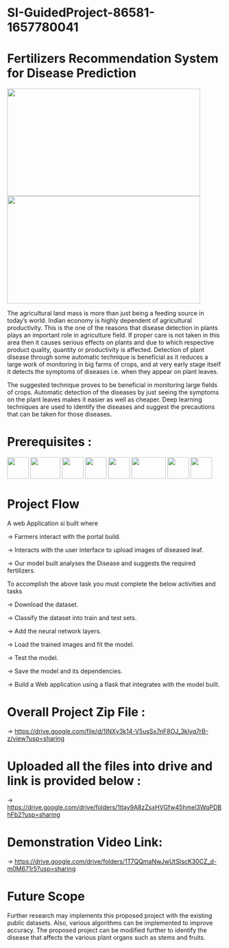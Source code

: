 # SI-GuidedProject-86581-1657780041
# Fertilizers Recommendation System for Disease Prediction

<img src="https://user-images.githubusercontent.com/108072685/179996659-a990e1a3-9988-4305-a61f-c5a84e263bd1.png" width="450" height="250">   <img src="https://user-images.githubusercontent.com/108072685/180004853-c36b1a4d-46ca-45c2-8885-712a90ca362f.png" width="450" height="250">


The agricultural land mass is more than just being a feeding source in today’s world. Indian economy is highly dependent of agricultural productivity. This is the one of the reasons that disease detection in plants plays an important role in agriculture field. If proper care is not taken in this area then it causes serious effects on plants and due to which respective product quality, quantity or productivity is affected. Detection of plant disease through some automatic technique is beneficial as it reduces a large work of monitoring in big farms of crops, and at very early stage itself it detects the symptoms of diseases i.e. when they appear on plant leaves. 

The suggested technique proves to be beneficial in monitoring large fields of crops. Automatic detection of the diseases by just seeing the symptoms on the plant leaves makes it easier as well as cheaper. Deep learning techniques are used to identify the diseases and suggest the precautions that can be taken for those diseases.

# Prerequisites :
<img src="https://user-images.githubusercontent.com/108072685/180008885-613dc836-2cad-4bb4-b523-cd548eae58fd.png" width="50" height="50"> <img src="https://user-images.githubusercontent.com/108072685/180007278-7be3e024-8d73-4f02-b352-6ab9b1cdddd1.png" width="70" height="50"> <img src="https://user-images.githubusercontent.com/108072685/180007781-ee3d840f-ea48-4b5c-b28c-f3aa8d2f1347.png" width="50" height="50"> <img src="https://user-images.githubusercontent.com/108072685/180008493-128a91e4-8132-4e04-a7fd-215bb367cd4e.png" width="50" height="50"> <img src="https://user-images.githubusercontent.com/108072685/180009398-56d20d9c-d0f5-4c2b-9be8-2d16c6c83fc7.png" width="50" height="50"> <img src="https://user-images.githubusercontent.com/108072685/180009803-8e9b6ac4-344f-4cba-ae54-3c68410e55f8.png" width="80" height="50"> <img src="https://user-images.githubusercontent.com/108072685/180010432-f03e8bd9-f325-4264-a09e-af4f1a3c3a45.png" width="50" height="50"> <img src="https://user-images.githubusercontent.com/108072685/180010675-1d2241c9-cbf7-40dd-9a4a-b56505b09b12.png" width="50" height="50">


# Project Flow
A web Application si built  where 

-> Farmers interact with the portal build.

-> Interacts with the user interface to upload images of diseased leaf.

-> Our model built analyses the Disease and suggests the required fertilizers.

To accomplish the above task you must complete the below activities and tasks 

-> Download the dataset.

-> Classify the dataset into train and test sets.

-> Add the neural network layers.

-> Load the trained images and fit the model.

-> Test the model.

-> Save the model and its dependencies.

-> Build a Web application using a flask that integrates with the model built.

# Overall Project Zip File :
-> https://drive.google.com/file/d/1INXy3k14-V5usSx7nF8OJ_3kIyq7rB-z/view?usp=sharing

# Uploaded all the files into drive and link is provided below :
-> https://drive.google.com/drive/folders/1tlay9A8zZsxHVGfw45hmel3WqPDBhFb2?usp=sharing

# Demonstration Video Link:
-> https://drive.google.com/drive/folders/1T7QQmaNwJwUtSIscK30CZ_d-m0M671r5?usp=sharing

# Future Scope
Further research may implements this proposed project with the existing public datasets. Also, various algorithms can be implemented to improve accuracy. The proposed project can be modified further to identify the disease that affects the various plant organs such as stems and fruits.
